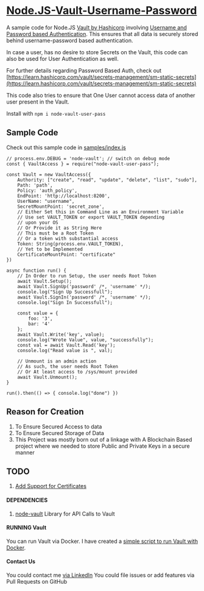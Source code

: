 
# [Node.JS-Vault-Username-Password](https://github.com/pratikpc/Node.JS-Vault-Username-Password)
A sample code for Node.JS [Vault by Hashicorp](https://www.hashicorp.com/products/vault) involving [Username and Password based Authentication](https://learn.hashicorp.com/vault/secrets-management/sm-static-secrets#step-1-enable-kv-secrets-engine). This ensures that all data is securely stored behind username-password based authentication.

In case a user, has no desire to store Secrets on the Vault, this code can also be used for User Authentication as well.

For further details regarding Password Based Auth, check out [https://learn.hashicorp.com/vault/secrets-management/sm-static-secrets](https://learn.hashicorp.com/vault/secrets-management/sm-static-secrets)

This code also tries to ensure that One User cannot access data of another user present in the Vault.

Install with 
`npm i node-vault-user-pass
`

## Sample Code
Check out this sample code in [samples/index.js](https://github.com/pratikpc/Node.JS-Vault-Username-Password/blob/master/samples/index.js "samples/index.js")

	// process.env.DEBUG = 'node-vault'; // switch on debug mode
	const { VaultAccess } = require("node-vault-user-pass");

	const Vault = new VaultAccess({
		Authority: ["create", "read", "update", "delete", "list", "sudo"],
		Path: 'path',
		Policy: 'auth_policy',
		EndPoint: 'http://localhost:8200',
		UserName: "username",
		SecretMountPoint: 'secret_zone',
		// Either Set this in Command Line as an Environment Variable
		// Use set VAULT_TOKEN or export VAULT_TOKEN depending
		// upon your OS
		// Or Provide it as String Here
		// This must be a Root Token
		// Or a token with substantial access
		Token: String(process.env.VAULT_TOKEN),
		// Yet to be Implemented
		CertificateMountPoint: "certificate"
	})

	async function run() {
		// In Order to run Setup, the user needs Root Token
		await Vault.Setup();
		await Vault.SignUp('password' /*, 'username' */);
		console.log("Sign Up Successfull");
		await Vault.SignIn('password' /*, 'username' */);
		console.log("Sign In Successfull");

		const value = {
			foo: '3',
			bar: '4'
		};
		await Vault.Write('key', value);
		console.log("Wrote Value", value, "successfully");
		const val = await Vault.Read('key');
		console.log("Read value is ", val);

		// Unmount is an admin action
		// As such, the user needs Root Token
		// Or At least access to /sys/mount provided
		await Vault.Unmount();
	}

	run().then(() => { console.log("done") })

## Reason for Creation
1. To Ensure Secured Access to data
2. To Ensure Secured Storage of Data
3. This Project was mostly born out of a linkage with A Blockchain Based project where we needed to store Public and Private Keys in a secure manner

## TODO
1. [Add Support for Certificates](https://www.vaultproject.io/api-docs/secret/pki/)

#### DEPENDENCIES
1. [node-vault](https://www.npmjs.com/package/node-vault "node-vault") Library for API Calls to Vault

#### RUNNING Vault
You can run Vault via Docker. I have created a [simple script to run Vault with Docker](https://github.com/pratikpc/Docker-Common-Configs/blob/master/Vault%20Docker%20Starter.bat "simple script to run Vault with Docker").

#### Contact Us
You could contact me [via LinkedIn](https://www.linkedin.com/in/pratik-chowdhury-889bb2183/ "via LinkedIn")
You could file issues or add features via Pull Requests on GitHub